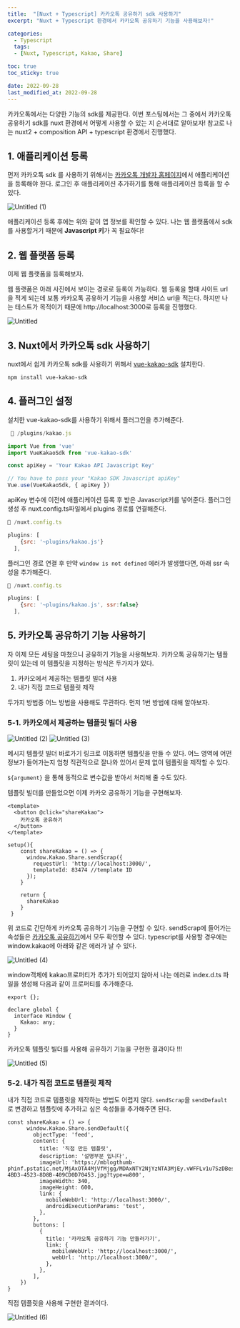 ```yaml
---
title:  "[Nuxt + Typescript] 카카오톡 공유하기 sdk 사용하기"
excerpt: "Nuxt + Typescript 환경에서 카카오톡 공유하기 기능을 사용해보자!"

categories:
  - Typescript
  tags:
  - [Nuxt, Typescript, Kakao, Share]

toc: true
toc_sticky: true

date: 2022-09-28
last_modified_at: 2022-09-28
---
```

카카오톡에서는 다양한 기능의 sdk를 제공한다.
이번 포스팅에서는 그 중에서 카카오톡 공유하기 sdk를 nuxt 환경에서 어떻게 사용할 수 있는 지 순서대로 알아보자!
참고로 나는 nuxt2 + composition API  + typescript 환경에서 진행했다.

## 1. 애플리케이션 등록

먼저 카카오톡 sdk 를 사용하기 위해서는 [카카오톡 개발자 홈페이지](https://developers.kakao.com/)에서 애플리케이션을 등록해야 한다.
로그인 후 애플리케이션 추가하기를 통해 애플리케이션 등록을 할 수 있다.

![Untitled (1)](https://user-images.githubusercontent.com/71548623/192806442-cd565a6d-3887-40f6-8a56-aa6b96d5da89.png)

애플리케이션 등록 후에는 위와 같이 앱 정보를 확인할 수 있다.
나는 웹 플랫폼에서 sdk를 사용할거기 때문에 **Javascript 키**가 꼭 필요하다!

## 2. 웹 플랫폼 등록

이제 웹 플랫폼을 등록해보자.

웹 플랫폼은 아래 사진에서 보이는 경로로 등록이 가능하다.
웹 등록을 할때 사이트 url을 적게 되는데 보통 카카오톡 공유하기 기능을 사용할 서비스 url을 적는다.
하지만 나는 테스트가 목적이기 때문에 http://localhost:3000로 등록을 진행했다.

![Untitled](https://user-images.githubusercontent.com/71548623/192806465-2fd23da4-4f52-4916-a959-5f47d463c163.png)

## 3. Nuxt에서 카카오톡 sdk 사용하기

nuxt에서 쉽게 카카오톡 sdk를 사용하기 위해서 [vue-kakao-sdk](https://github.com/eggplantiny/vue-kakao-sdk) 설치한다.

`npm install vue-kakao-sdk`

## 4. 플러그인 설정

설치한 vue-kakao-sdk를 사용하기 위해서 플러그인을 추가해준다.

```jsx
 📂 /plugins/kakao.js

import Vue from 'vue'
import VueKakaoSdk from 'vue-kakao-sdk'

const apiKey = 'Your Kakao API Javascript Key'

// You have to pass your "Kakao SDK Javascript apiKey"
Vue.use(VueKakaoSdk, { apiKey })
```

apiKey 변수에 이전에 애플리케이션 등록 후 받은 Javascript키를 넣어준다.
플러그인 생성 후 nuxt.config.ts파일에서 plugins 경로를 연결해준다.

```jsx
📂 /nuxt.config.ts

plugins: [
    {src: '~plugins/kakao.js'}
  ],
```

플러그인 경로 연결 후 만약 `window is not defined` 에러가 발생했다면, 아래 ssr 속성을 추가해준다.

```jsx
📂 /nuxt.config.ts

plugins: [
    {src: '~plugins/kakao.js', ssr:false}
  ],
```

## 5. 카카오톡 공유하기 기능 사용하기

자 이제 모든 세팅을 마쳤으니 공유하기 기능을 사용해보자.
카카오톡 공유하기는 템플릿이 있는데 이 템플릿을 지정하는 방식은 두가지가 있다.

1. 카카오에서 제공하는 템플릿 빌더 사용
2. 내가 직접 코드로 템플릿 제작

두가지 방법중 어느 방법을 사용해도 무관하다. 먼저 1번 방법에 대해 알아보자.

### 5-1. 카카오에서 제공하는 템플릿 빌더 사용

![Untitled (2)](https://user-images.githubusercontent.com/71548623/192806450-3beb7ec2-408e-4bbd-84bb-b58121313e91.png)
![Untitled (3)](https://user-images.githubusercontent.com/71548623/192806454-6c4070ec-790b-431d-90d0-180678646fd5.png)

메시지 템플릿 빌더 바로가기 링크로 이동하면 템플릿을 만들 수 있다.
어느 영역에 어떤 정보가 들어가는지 엄청 직관적으로 잘나와 있어서 문제 없이 템플릿을 제작할 수 있다.

`${argument}` 을 통해 동적으로 변수값을 받아서 처리해 줄 수도 있다.

템플릿 빌더를 만들었으면 이제 카카오 공유하기 기능을 구현해보자.

```tsx
<template>
  <button @click="shareKakao">
    카카오톡 공유하기
  </button>
</template>

setup(){
    const shareKakao = () => {
      window.Kakao.Share.sendScrap({
        requestUrl: 'http://localhost:3000/',
        templateId: 83474 //template ID
      });
    }

    return {
      shareKakao
    }
 }
```

위 코드로 간단하게 카카오톡 공유하기 기능을 구현할 수 있다.
sendScrap에 들어가는 속성들은 [카카오톡 공유하기](https://developers.kakao.com/docs/latest/ko/message/js-link)에서 모두 확인할 수 있다.
typescript를 사용할 경우에는 window.kakao에 아래와 같은 에러가 날 수 있다.

![Untitled (4)](https://user-images.githubusercontent.com/71548623/192806458-8df324c4-15b8-46fb-a61b-e8fc52656860.png)

window객체에 kakao프로퍼티가 추가가 되어있지 않아서 나는 에러로 index.d.ts 파일을 생성해 다음과 같이 프로퍼티를 추가해준다.

```tsx
export {};

declare global {
  interface Window {
    Kakao: any;
  }
}
```

카카오톡 템플릿 빌더를 사용해 공유하기 기능을 구현한 결과이다 !!!

![Untitled (5)](https://user-images.githubusercontent.com/71548623/192806460-de20266b-6cef-4cee-ba94-cad584f5f57b.png)
### 5-2. 내가 직접 코드로 템플릿 제작

내가 직접 코드로 템플릿을 제작하는 방법도 어렵지 않다.
`sendScrap`을 `sendDefault`로 변경하고 템플릿에 추가하고 싶은 속성들을 추가해주면 된다.

```tsx
const shareKakao = () => {
      window.Kakao.Share.sendDefault({
        objectType: 'feed',
        content: {
          title: '직접 만든 템플릿',
          description: '설명부분 입니다',
          imageUrl: 'https://mblogthumb-phinf.pstatic.net/MjAxOTA4MjVfMjgg/MDAxNTY2NjYzNTA3MjEy.vWFFLv1u7SzDBes1sRdbFhn5uB8WnnbG95hAiWHkzV0g.r9fWqRf8vSfbDP_NlOGE_YA38GAcT50ZJLkTymx3a7Ag.JPEG.cdhh108/889F9465-4BD3-4523-8D8B-409CD0D70453.jpg?type=w800',
          imageWidth: 340,
          imageHeight: 600,
          link: {
            mobileWebUrl: 'http://localhost:3000/',
            androidExecutionParams: 'test',
          },
        },
        buttons: [
          {
            title: '카카오톡 공유하기 기능 만들러가기',
            link: {
              mobileWebUrl: 'http://localhost:3000/',
              webUrl: 'http://localhost:3000/',
            },
          },
        ],
    })
}
```

직접 템플릿을 사용해 구현한 결과이다.

![Untitled (6)](https://user-images.githubusercontent.com/71548623/192806463-28d562df-838a-4a80-a26d-447f97204007.png)
